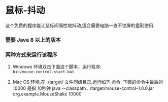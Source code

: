 # 鼠标-抖动
这个免费的程序能让鼠标间隔性地抖动,适合需要电脑一直不锁屏的童鞋使用.

### 需要 Java 8 以上的版本

### 两种方式来运行该程序

1. Windows 环境双击下面这个脚本，运行程序:  
`bin/mouse-control-start.bat`

2. Mac OS 环境,在 ./target/ 文件同级目录,运行如下 命令:
   下面的命令中最后的 10000 是指 10秒钟
java --classpath ../target/mouse-control-1.0.0.jar org.example.MouseShake 10000

